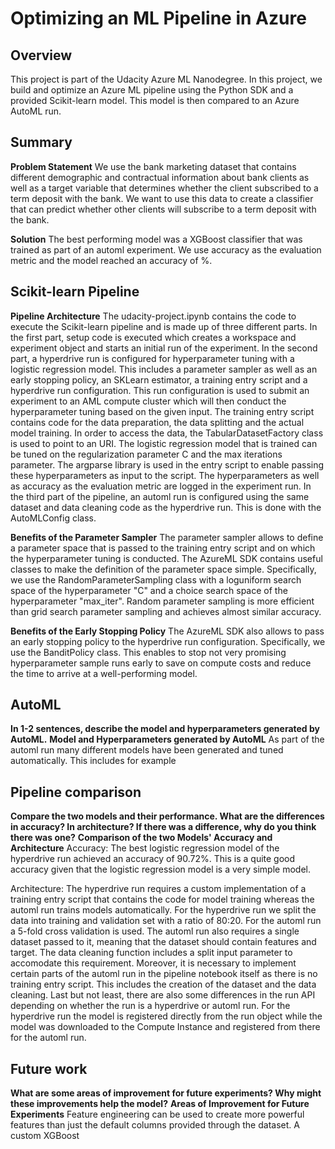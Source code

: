 <!-- #region -->
# Optimizing an ML Pipeline in Azure

## Overview
This project is part of the Udacity Azure ML Nanodegree.
In this project, we build and optimize an Azure ML pipeline using the Python SDK and a provided Scikit-learn model.
This model is then compared to an Azure AutoML run.

## Summary
**Problem Statement**
We use the bank marketing dataset that contains different demographic and contractual information about bank clients as well as a target variable that determines whether the client subscribed to a term deposit with the bank. We want to use this data to create a classifier that can predict whether other clients will subscribe to a term deposit with the bank.

**Solution**
The best performing model was a XGBoost classifier that was trained as part of an automl experiment. We use accuracy as the evaluation metric and the model reached an accuracy of %.


## Scikit-learn Pipeline
**Pipeline Architecture**
The udacity-project.ipynb contains the code to execute the Scikit-learn pipeline and is made up of three different parts. In the first part, setup code is executed which creates a workspace and experiment object and starts an initial run of the experiment. In the second part, a hyperdrive run is configured for hyperparameter tuning with a logistic regression model. This includes a parameter sampler as well as an early stopping policy, an SKLearn estimator, a training entry script and a hyperdrive run configuration. This run configuration is used to submit an experiment to an AML compute cluster which will then conduct the hyperparameter tuning based on the given input. The training entry script contains code for the data preparation, the data splitting and the actual model training. In order to access the data, the TabularDatasetFactory class is used to point to an URI. The logistic regression model that is trained can be tuned on the regularization parameter C and the max iterations parameter. The argparse library is used in the entry script to enable passing these hyperparameters as input to the script. The hyperparameters as well as accuracy as the evaluation metric are logged in the experiment run. In the third part of the pipeline, an automl run is configured using the same dataset and data cleaning code as the hyperdrive run. This is done with the AutoMLConfig class.  

**Benefits of the Parameter Sampler**
The parameter sampler allows to define a parameter space that is passed to the training entry script and on which the hyperparameter tuning is conducted. The AzureML SDK contains useful classes to make the definition of the parameter space simple. Specifically, we use the RandomParameterSampling class with a loguniform search space of the hyperparameter "C" and a choice search space of the hyperparameter "max_iter". Random parameter sampling is more efficient than grid search parameter sampling and achieves almost similar accuracy.

**Benefits of the Early Stopping Policy**
The AzureML SDK also allows to pass an early stopping policy to the hyperdrive run configuration. Specifically, we use the BanditPolicy class. This enables to stop not very promising hyperparameter sample runs early to save on compute costs and reduce the time to arrive at a well-performing model.


## AutoML
**In 1-2 sentences, describe the model and hyperparameters generated by AutoML.**
**Model and Hyperparameters generated by AutoML**
As part of the automl run many different models have been generated and tuned automatically. This includes for example 

## Pipeline comparison
**Compare the two models and their performance. What are the differences in accuracy? In architecture? If there was a difference, why do you think there was one?**
**Comparison of the two Models' Accuracy and Architecture**
Accuracy:
The best logistic regression model of the hyperdrive run achieved an accuracy of 90.72%. This is a quite good accuracy given that the logistic regression model is a very simple model.

Architecture:
The hyperdrive run requires a custom implementation of a training entry script that contains the code for model training whereas the automl run trains models automatically. For the hyperdrive run we split the data into training and validation set with a ratio of 80:20. For the automl run a 5-fold cross validation is used. The automl run also requires a single dataset passed to it, meaning that the dataset should contain features and target. The data cleaning function includes a split input parameter to accomodate this requirement. Moreover, it is necessary to implement certain parts of the automl run in the pipeline notebook itself as there is no training entry script. This includes the creation of the dataset and the data cleaning. Last but not least, there are also some differences in the run API depending on whether the run is a hyperdrive or automl run. For the hyperdrive run the model is registered directly from the run object while the model was downloaded to the Compute Instance and registered from there for the automl run.

## Future work
**What are some areas of improvement for future experiments? Why might these improvements help the model?**
**Areas of Improvement for Future Experiments**
Feature engineering can be used to create more powerful features than just the default columns provided through the dataset. A custom XGBoost
<!-- #endregion -->
